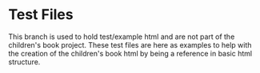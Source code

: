 # Test Files
This branch is used to hold test/example html and are not part of the children's book project.
These test files are here as examples to help with the creation of the children's book html by being a reference in basic html structure.
